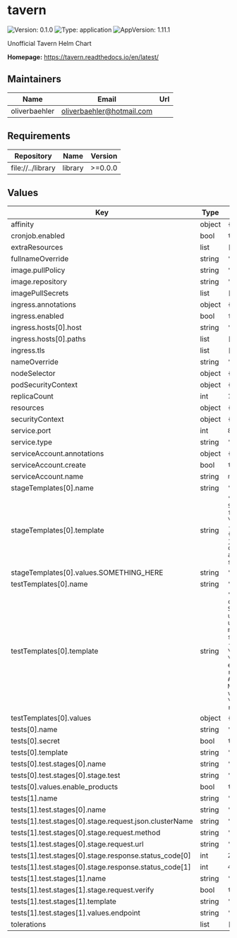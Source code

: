 # tavern

![Version: 0.1.0](https://img.shields.io/badge/Version-0.1.0-informational?style=flat-square) ![Type: application](https://img.shields.io/badge/Type-application-informational?style=flat-square) ![AppVersion: 1.11.1](https://img.shields.io/badge/AppVersion-1.11.1-informational?style=flat-square)

Unofficial Tavern Helm Chart

**Homepage:** <https://tavern.readthedocs.io/en/latest/>

## Maintainers

| Name | Email | Url |
| ---- | ------ | --- |
| oliverbaehler | oliverbaehler@hotmail.com |  |

## Requirements

| Repository | Name | Version |
|------------|------|---------|
| file://../library | library | >=0.0.0 |

## Values

| Key | Type | Default | Description |
|-----|------|---------|-------------|
| affinity | object | `{}` |  |
| cronjob.enabled | bool | `true` |  |
| extraResources | list | `[]` |  |
| fullnameOverride | string | `""` |  |
| image.pullPolicy | string | `"IfNotPresent"` |  |
| image.repository | string | `"nginx"` |  |
| imagePullSecrets | list | `[]` |  |
| ingress.annotations | object | `{}` |  |
| ingress.enabled | bool | `false` |  |
| ingress.hosts[0].host | string | `"chart-example.local"` |  |
| ingress.hosts[0].paths | list | `[]` |  |
| ingress.tls | list | `[]` |  |
| nameOverride | string | `""` |  |
| nodeSelector | object | `{}` |  |
| podSecurityContext | object | `{}` |  |
| replicaCount | int | `1` |  |
| resources | object | `{}` |  |
| securityContext | object | `{}` |  |
| service.port | int | `80` |  |
| service.type | string | `"ClusterIP"` |  |
| serviceAccount.annotations | object | `{}` |  |
| serviceAccount.create | bool | `true` |  |
| serviceAccount.name | string | `nil` |  |
| stageTemplates[0].name | string | `"http_basic"` |  |
| stageTemplates[0].template | string | `"request:\n  url: \"{host}/users/{{ $.tavern.endpoint }}\"\n  verify: false\n  method: GET\n  auth:\n    - \"{tavern.env_vars.KIBANA_USER}\"\n    - \"{tavern.env_vars.KIBANA_PASSWORD}\"\n  json:\n    test: true\n  headers:\n    content-type: application/json\nresponse:\n  status_code:\n    - 200\n    - 404\n"` |  |
| stageTemplates[0].values.SOMETHING_HERE | string | `"a"` |  |
| testTemplates[0].name | string | `"http_stage"` |  |
| testTemplates[0].template | string | `"\nincludes:\n  - !include common.yaml\n\nstages:\n\n  ## Straight Test\n  - name: \"Try to get user\"\n    stage:\n      request:\n        url: \"{host}/users/joebloggs\"\n        method: GET\n      response:\n        status_code:\n          - 200\n          - 404\n\n  ## Use Template\n  - name: \"test_name\"\n    template: \"http_basic\"\n    values:\n      endpoint: \"Products\"\n    stage:\n      request:\n        verify: true\n\n  ## Use Template\n  - name: \"WHERE ME\"\n    template: \"http_basic\"\n    values:\n      endpoint: \"Products\"\n    stage:\n      request:\n        verify: true\n"` |  |
| testTemplates[0].values | object | `{}` |  |
| tests[0].name | string | `"Template Suite"` |  |
| tests[0].secret | bool | `true` |  |
| tests[0].template | string | `"http_stage"` |  |
| tests[0].test.stages[0].name | string | `"test_name"` |  |
| tests[0].test.stages[0].stage.test | string | `"me"` |  |
| tests[0].values.enable_products | bool | `true` |  |
| tests[1].name | string | `"Sample Suite"` |  |
| tests[1].test.stages[0].name | string | `"Try to get user"` |  |
| tests[1].test.stages[0].stage.request.json.clusterName | string | `"test"` |  |
| tests[1].test.stages[0].stage.request.method | string | `"GET"` |  |
| tests[1].test.stages[0].stage.request.url | string | `"{host}/users/joebloggs"` |  |
| tests[1].test.stages[0].stage.response.status_code[0] | int | `200` |  |
| tests[1].test.stages[0].stage.response.status_code[1] | int | `404` |  |
| tests[1].test.stages[1].name | string | `"Some Stage"` |  |
| tests[1].test.stages[1].stage.request.verify | bool | `true` |  |
| tests[1].test.stages[1].template | string | `"http_basic"` |  |
| tests[1].test.stages[1].values.endpoint | string | `"Products"` |  |
| tolerations | list | `[]` |  |
